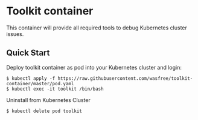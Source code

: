# Toolkit container

This container will provide all required tools to debug Kubernetes cluster issues.

## Quick Start

Deploy toolkit container as pod into your Kubernetes cluster and login:

```
$ kubectl apply -f https://raw.githubusercontent.com/wasfree/toolkit-container/master/pod.yaml
$ kubectl exec -it toolkit /bin/bash
```

Uninstall from Kubernetes Cluster
```
$ kubectl delete pod toolkit
```

